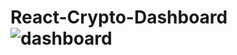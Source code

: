 # React-Crypto-Dashboard![dashboard](https://github.com/prosanjeev/React-Crypto-Dashboard/assets/154009697/578eb28f-e5f3-4745-a8ea-a7af344c9419)
